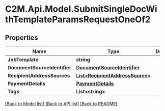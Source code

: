 # C2M.Api.Model.SubmitSingleDocWithTemplateParamsRequestOneOf2

## Properties

Name | Type | Description | Notes
------------ | ------------- | ------------- | -------------
**JobTemplate** | **string** |  | 
**DocumentSourceIdentifier** | [**DocumentSourceIdentifier**](DocumentSourceIdentifier.md) |  | 
**RecipientAddressSources** | [**List&lt;RecipientAddressSource&gt;**](RecipientAddressSource.md) |  | 
**PaymentDetails** | [**PaymentDetails**](PaymentDetails.md) |  | [optional] 
**Tags** | **List&lt;string&gt;** |  | [optional] 

[[Back to Model list]](../../README.md#documentation-for-models) [[Back to API list]](../../README.md#documentation-for-api-endpoints) [[Back to README]](../../README.md)

